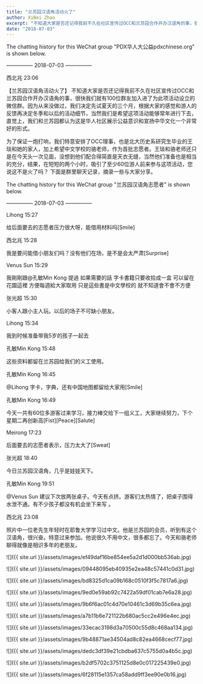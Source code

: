 ```yaml
---
title: "兰苏园汉语角活动火了"
author: XiBei Zhao
excerpt: "不知道大家是否还记得我前不久在社区宣传过OCC和兰苏园合作开办汉语角的事，很快我们就有100位群友加入进了为此项活动设立的微信群。为了保证一炮打响，我们特意安排了OCC理事，也是北大历史系研究生毕业的王琰, 和希望中文学校的骆老师，作为首批志愿者。王琰和骆老师还只是在今天头一次见面，没想到他们配合得简直是天衣无缝，当然他们准备也是相当的充分，结果，在短短的两个小时，吸引了至少60位游人前来参与这项活动，您说这不是火了吗？"
date: "2018-07-03"
---
```

The chatting history for this WeChat group "PDX华人大公益pdxchinese.org" is shown below.

—————  2018-07-03  —————

西北兆  23:06

【兰苏园汉语角活动火了】 不知道大家是否还记得我前不久在社区宣传过OCC和兰苏园合作开办汉语角的事，很快我们就有100位群友加入进了为此项活动设立的微信群。因为从来没做过，我们决定先试夏天的三个月，根据大家的感觉和游人的反馈再决定冬季和以后的活动细节，当然我们是希望这项活动能够常年进行下去，直觉上，我们和兰苏园都认为这是华人社区展示公益意识和宣扬中华文化一个非常好的形式。

为了保证一炮打响，我们特意安排了OCC理事，也是北大历史系研究生毕业的王琰和她的家人，加上希望中文学校的骆老师，作为首批志愿者。王琰和骆老师还只是在今天头一次见面，没想到他们配合得简直是天衣无缝，当然他们准备也是相当的充分，结果，在短短的两个小时，吸引了至少60位游人前来参与这项活动，您说这不是火了吗？ 下面是群里聊天记录，摘录一些与大家分享。

The chatting history for this WeChat group "兰苏园汉语角志愿者" is shown below.

—————  2018-07-03  —————

Lihong  15:27

给后面要去的志愿者压力很大呀，能借用材料吗[Smile]

西北兆  15:28

我是要问能借小朋友们吗？没有他们在场，是不是会太严肃[Surprise]

Venus Sun  15:29

我剛剛跟@孔敏Min Kong 提過 如果需要的話 字卡書籍只要收拾成一盒 可以留在花園這裡 方便每週給大家取用 只是這些書是中文學校的 就不知道會不會不方便

张光超  15:30

小客人跟小主人玩。以后的场子不可缺小朋友。

Lihong  15:34

我到时候准备带我5岁的孩子一起去

孔敏Min Kong  15:48

这些资料都留在兰苏园给我们的义工使用。

孔敏Min Kong  16:45

@Lihong 字卡，字典，还有中国地图都留给大家用[Smile]

孔敏Min Kong  16:49

今天一共有60位多游客过来学习，接力棒交给下一组义工，大家继续努力，下个星期二再创新高[Fist][Peace][Salute]

Meirong  17:23

后面要去的志愿者表示，压力太大了[Sweat]

张光超  18:40

今日兰苏园汉语角，几乎是娃娃天下。

孔敏Min Kong  19:51

@Venus Sun 建议下次放两张桌子。今天有点挤。游客们太热情了，把桌子围得水泄不通。有不少孩子都没有机会坐下来写 。

西北兆  23:08

照片中一位老先生年轻时在耶鲁大学学习过中文。他是兰苏园的会员，听到有这个汉语角，很兴奋。特意过来参加。他说很久不用中文，很多都忘了。今天和骆老师聊得就像是相识多年的老朋友。

![]({{ site.url }}/assets/images/ef49daf16be854ee5a2d1d000bb536ab.jpg)

![]({{ site.url }}/assets/images/09448095eb40935e2ea48c57441c0d31.jpg)

![]({{ site.url }}/assets/images/bd8325d1ca09b168c0510f3f5c7817a6.jpg)

![]({{ site.url }}/assets/images/9ed0e59ab92c7422a59df01cab7e6a28.jpg)

![]({{ site.url }}/assets/images/9b6f6ac01c4d70e10461c3d69b35c6ea.jpg)

![]({{ site.url }}/assets/images/a7b11b6e721122b680ac5cc2e496e4ec.jpg)

![]({{ site.url }}/assets/images/33ecac3198d3a70500c55d8c468aa134.jpg)

![]({{ site.url }}/assets/images/9b48871ae34504ad8c82ea4668cecf77.jpg)

![]({{ site.url }}/assets/images/dedc3df39e21cbdba637c5755d0a4b5c.jpg)

![]({{ site.url }}/assets/images/b2df5702c3751125d8e0c017225439e0.jpg)

![]({{ site.url }}/assets/images/6f28115e1357ca58add9ff3ee90e0b16.jpg)
